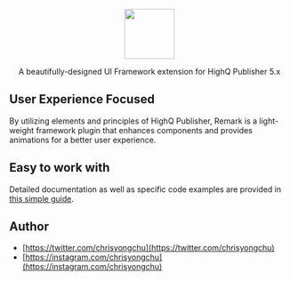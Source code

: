 <p align="center"><img width="90" src="https://blobscdn.gitbook.com/v0/b/gitbook-28427.appspot.com/o/spaces%2F-Law99NJ6KvM5vLg_cAt%2Favatar.png?generation=1553647501879267&alt=media"></p>
<p align="center">A beautifully-designed UI Framework extension for HighQ Publisher 5.x</p>

## User Experience Focused
By utilizing elements and principles of HighQ Publisher, Remark is a light-weight framework plugin that enhances components and provides animations for a better user experience.

## Easy to work with
Detailed documentation as well as specific code examples are provided in [this simple guide](https://yongchuc.gitbook.io/oreo/).

## Author
* [https://twitter.com/chrisyongchu](https://twitter.com/chrisyongchu)
* [https://instagram.com/chrisyongchu](https://instagram.com/chrisyongchu)
